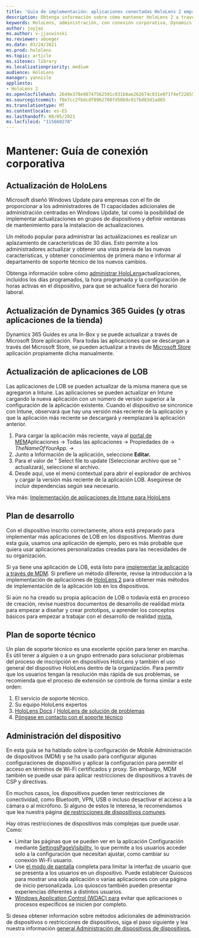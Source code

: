 ```yaml
---
title: 'Guía de implementación: aplicaciones conectadas HoloLens 2 empresa con Dynamics 365 Guides - Mantener'
description: Obtenga información sobre cómo mantener HoloLens 2 a través de una red conectada corporativa con Dynamics 365 Guides.
keywords: HoloLens, administración, con conexión corporativa, Dynamics 365 Guides, AAD, Azure AD, MDM, Mobile Administración de dispositivos
author: joyjaz
ms.author: v-jjaswinski
ms.reviewer: aboeger
ms.date: 03/24/2021
ms.prod: hololens
ms.topic: article
ms.sitesec: library
ms.localizationpriority: medium
audience: HoloLens
manager: yannisle
appliesto:
- HoloLens 2
ms.openlocfilehash: 2649e370e98747562591c031b8ae262674c831e071f4ef228557dda66d2dc768
ms.sourcegitcommit: f8e7cc2fbdcdf8962700fd50b9c017bd83d1ad65
ms.translationtype: MT
ms.contentlocale: es-ES
ms.lasthandoff: 08/05/2021
ms.locfileid: "115660278"
---
```

# <a name="maintain---corporate-connected-guide"></a>Mantener: Guía de conexión corporativa

## <a name="update-hololens"></a>Actualización de HoloLens

Microsoft diseñó Windows Update para empresas con el fin de proporcionar a los administradores de TI capacidades adicionales de administración centradas en Windows Update, tal como la posibilidad de implementar actualizaciones en grupos de dispositivos y definir ventanas de mantenimiento para la instalación de actualizaciones.

Un método popular para administrar las actualizaciones es realizar un aplazamiento de características de 30 días. Esto permite a los administradores actualizar y obtener una vista previa de las nuevas características, y obtener conocimientos de primera mano e informar al departamento de soporte técnico de los nuevos cambios.

Obtenga información sobre cómo [administrar HoloLens](/hololens/hololens-updates)actualizaciones, incluidos los días programados, la hora programada y la configuración de horas activas en el dispositivo, para que se actualice fuera del horario laboral.

## <a name="how-to-update-dynamics-365-guides-and-other-store-apps"></a>Actualización de Dynamics 365 Guides (y otras aplicaciones de la tienda)

Dynamics 365 Guides es una In-Box y se puede actualizar a través de Microsoft Store aplicación. Para todas las aplicaciones que se descargan a través del Microsoft Store, se pueden actualizar a través de [Microsoft Store](/hololens/holographic-store-apps#update-apps) aplicación propiamente dicha manualmente.

## <a name="how-to-update-lob-apps"></a>Actualización de aplicaciones de LOB

Las aplicaciones de LOB se pueden actualizar de la misma manera que se agregaron a Intune. Las aplicaciones se pueden actualizar en Intune cargando la nueva aplicación con un número de versión superior a la configuración de la aplicación existente. Cuando el dispositivo se sincronice con Intune, observará que hay una versión más reciente de la aplicación y que la aplicación más reciente se descargará y reemplazará la aplicación anterior.

1. Para cargar la aplicación más reciente, vaya al [portal de MEM](https://endpoint.microsoft.com/#home)Aplicaciones -> Todas las aplicaciones  ->   Propiedades de   ->  *TheNameOfYourApp.*  ->  
2. Junto a Información de la aplicación, seleccione **Editar.**
3. Para el valor de &quot; Select file to update (Seleccionar archivo que se &quot; actualizará), seleccione el archivo.
4. Desde aquí, use el menú contextual para abrir el explorador de archivos y cargar la versión más reciente de la aplicación LOB. Asegúrese de incluir dependencias según sea necesario.

Vea más: [Implementación de aplicaciones de Intune para HoloLens](/hololens/app-deploy-intune)

## <a name="development-plan"></a>Plan de desarrollo

Con el dispositivo inscrito correctamente, ahora está preparado para implementar más aplicaciones de LOB en los dispositivos. Mientras dure esta guía, usamos una aplicación de ejemplo, pero es más probable que quiera usar aplicaciones personalizadas creadas para las necesidades de su organización.

Si ya tiene una aplicación de LOB, está listo para [implementar la aplicación a través de MDM](/hololens/app-deploy-intune). Si prefiere un método diferente, revise la introducción a la implementación de aplicaciones de [HoloLens 2](/hololens/app-deploy-overview) para obtener más métodos de implementación de la aplicación lob en los dispositivos.

Si aún no ha creado su propia aplicación de LOB o todavía está en proceso de [](/windows/mixed-reality/design/design) creación, revise nuestros documentos de desarrollo de realidad mixta para empezar a diseñar y crear prototipos, u aprender los conceptos básicos para empezar a trabajar con el desarrollo de realidad [mixta.](/windows/mixed-reality/discover/get-started-with-mr)

## <a name="support-plan"></a>Plan de soporte técnico

Un plan de soporte técnico es una excelente opción para tener en marcha. Es útil tener a alguien o a un grupo entrenado para solucionar problemas del proceso de inscripción en dispositivos HoloLens y también el uso general del dispositivo HoloLens dentro de la organización. Para permitir que los usuarios tengan la resolución más rápida de sus problemas, se recomienda que el proceso de extensión se controle de forma similar a este orden:

1. El servicio de soporte técnico.
2. Su equipo HoloLens expertos
3. [HoloLens Docs](/hololens/)  /  [HoloLens de solución de problemas](/hololens/hololens-troubleshooting)
4. [Póngase en contacto con el soporte técnico](https://support.serviceshub.microsoft.com/supportforbusiness/create?sapId=e9391227-fa6d-927b-0fff-f96288631b8f)

## <a name="device-management"></a>Administración del dispositivo

En esta guía se ha hablado sobre la configuración de Mobile Administración de dispositivos (MDM) y se ha usado para configurar algunas configuraciones de dispositivo y aplicar la configuración para permitir el acceso en términos de Wi-Fi certificados y proxy. Sin embargo, MDM también se puede usar para aplicar restricciones de dispositivos a través de CSP y directivas.

En muchos casos, los dispositivos pueden tener restricciones de conectividad, como Bluetooth, VPN, USB o incluso desactivar el acceso a la cámara o al micrófono. Si alguno de estos le interesa, le recomendamos que lea nuestra página [de restricciones de dispositivos comunes](/hololens/hololens-common-device-restrictions).

Hay otras restricciones de dispositivos más complejas que puede usar. Como:

- Limitar las páginas que se pueden ver en la aplicación Configuración mediante [SettingsPageVisibility](/hololens/settings-uri-list), lo que permite a los usuarios acceder solo a la configuración que necesitan ajustar, como cambiar su conexión Wi-Fi usuario.
- Use [el modo de pantalla](/hololens/hololens-kiosk) completa para limitar la interfaz de usuario que se presenta a los usuarios en un dispositivo. Puede establecer Quioscos para mostrar una sola aplicación o varias aplicaciones con una página de inicio personalizada. Los quioscos también pueden presentar experiencias diferentes a distintos usuarios.
- [Windows Application Control (WDAC) para](/hololens/windows-defender-application-control-wdac) evitar que aplicaciones o procesos específicos se inicien por completo.

Si desea obtener información sobre métodos adicionales de administración de dispositivos o restricciones de dispositivos, siga el paso siguiente y lea nuestra información [general Administración de dispositivos de dispositivos.](/hololens/hololens-csp-policy-overview)





